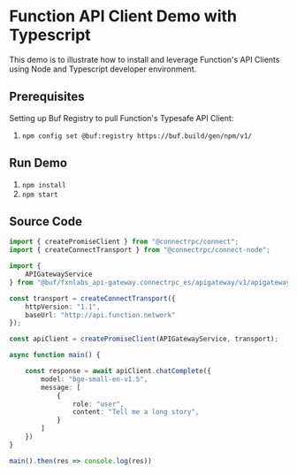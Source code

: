# Function API Client Demo with Typescript
This demo is to illustrate how to install and leverage Function's API Clients using Node and Typescript developer environment.

## Prerequisites
Setting up Buf Registry to pull Function's Typesafe API Client:
1. `npm config set @buf:registry https://buf.build/gen/npm/v1/`

## Run Demo
1. `npm install`
2. `npm start`

## Source Code
```typescript
import { createPromiseClient } from "@connectrpc/connect";
import { createConnectTransport } from "@connectrpc/connect-node";

import {
    APIGatewayService
} from "@buf/fxnlabs_api-gateway.connectrpc_es/apigateway/v1/apigateway_connect.js";

const transport = createConnectTransport({
    httpVersion: "1.1",
    baseUrl: "http://api.function.network"
});

const apiClient = createPromiseClient(APIGatewayService, transport);

async function main() {

    const response = await apiClient.chatComplete({
        model: "bge-small-en-v1.5",
        message: [
            {
                role: "user",
                content: "Tell me a long story",
            }
        ]
    })
}

main().then(res => console.log(res))
```
